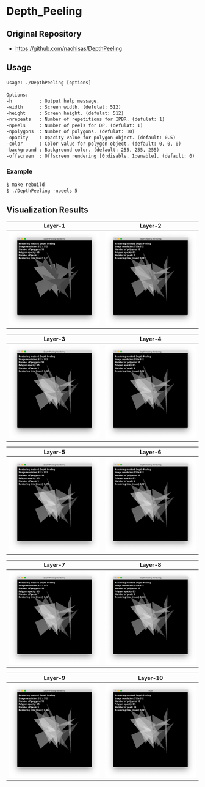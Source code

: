 # Depth_Peeling

## Original Repository
- https://github.com/naohisas/DepthPeeling

## Usage
```
Usage: ./DepthPeeling [options]

Options:
-h          : Output help message.
-width      : Screen width. (defulat: 512)
-height     : Screen height. (defulat: 512)
-nrepeats   : Number of repetitions for IPBR. (defulat: 1)
-npeels     : Number of peels for DP. (defulat: 1)
-npolygons  : Number of polygons. (defulat: 10)
-opacity    : Opacity value for polygon object. (default: 0.5)
-color      : Color value for polygon object. (default: 0, 0, 0)
-background : Background color. (default: 255, 255, 255)
-offscreen  : Offscreen rendering [0:disable, 1:enable]. (default: 0)
```

### Example
```
$ make rebuild
$ ./DepthPeeling -npeels 5
```

## Visualization Results

|Layer-1|Layer-2|
|:-:|:-:|
|![](figures/Layer1.png)|![](figures/Layer2.png)|

|Layer-3|Layer-4|
|:-:|:-:|
|![](figures/Layer3.png)|![](figures/Layer4.png)|

|Layer-5|Layer-6|
|:-:|:-:|
|![](figures/Layer5.png)|![](figures/Layer6.png)|

|Layer-7|Layer-8|
|:-:|:-:|
|![](figures/Layer7.png)|![](figures/Layer8.png)|

|Layer-9|Layer-10|
|:-:|:-:|
|![](figures/Layer9.png)|![](figures/Layer10.png)|
